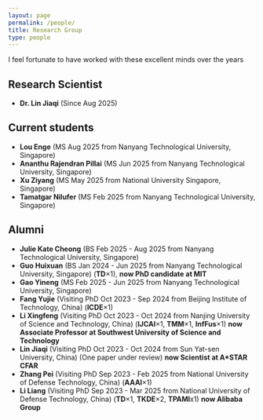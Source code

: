 ```yaml
---
layout: page
permalink: /people/
title: Research Group
type: people
---
```


I feel fortunate to have worked with these excellent minds over the years

## Research Scientist
- **Dr. Lin Jiaqi** (Since Aug 2025)

## Current students
- **Lou Enge** (MS Aug 2025 from Nanyang Technological University, Singapore)
- **Ananthu Rajendran Pillai** (MS Jun 2025 from Nanyang Technological University, Singapore)
- **Xu Ziyang** (MS May 2025 from National University Singapore, Singapore)
- **Tamatgar Nilufer** (MS Feb 2025 from Nanyang Technological University, Singapore)

## Alumni
- **Julie Kate Cheong** (BS Feb 2025 - Aug 2025 from Nanyang Technological University, Singapore)
- **Guo Huixuan** (BS Jan 2024 - Jun 2025 from Nanyang Technological University, Singapore) (**TD**×1), **now PhD candidate at MIT**
- **Gao Yineng** (MS Feb 2025 - Jun 2025 from Nanyang Technological University, Singapore)
- **Fang Yujie** (Visiting PhD Oct 2023 - Sep 2024 from Beijing Institute of Technology, China) (**ICDE**×1)
- **Li Xingfeng** (Visiting PhD Oct 2023 - Oct 2024 from Nanjing University of Science and Technology, China) (**IJCAI**×1, **TMM**×1, **InfFus**×1) **now Associate Professor at Southwest University of Science and Technology**
- **Lin Jiaqi** (Visiting PhD Oct 2023 - Oct 2024 from Sun Yat-sen University, China)  (One paper under review) **now Scientist at A*STAR CFAR**
- **Zhang Pei** (Visiting PhD Sep 2023 - Feb 2025 from National University of Defense Technology, China) (**AAAI**×1)
- **Li Liang** (Visiting PhD Sep 2023 - Mar 2025 from National University of Defense Technology, China) (**TD**×1, **TKDE**×2, **TPAMI**x1) **now Alibaba Group**



